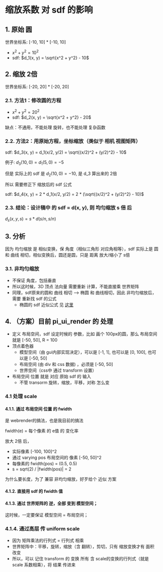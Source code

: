 # 缩放系数 对 sdf 的影响

## 1. 原始 圆

世界坐标系: [-10, 10] * [-10, 10]

+ $x^2 + y^2 = 10^2$
+ sdf: $d_1(x, y) = \sqrt{x^2 + y^2} - 10$

## 2. 缩放 2倍

世界坐标系: [-20, 20] * [-20, 20]

### 2.1. 方法1：修改圆的方程

+ $x^2 + y^2 = 20^2$
+ sdf: $d_2(x, y) = \sqrt{x^2 + y^2} - 20$

缺点：不通用，不能处理 旋转，也不能处理 复杂函数

### 2.2. 方法2：用原始方程，坐标缩放（类似于 相机 视图矩阵）

sdf: $d_3(x, y) = d_1(x/2, y/2) = \sqrt{(x/2)^2 + (y/2)^2} - 10$

例子: $d_3(10, 0) = d_1(5, 0) = -5$

但是 实际上的 sdf 是 $d_2(10, 0) = -10$, 是 d_3 算出来的 2倍

所以 需要修正下 缩放后的 sdf 公式

sdf: $d_4(x, y) = 2 * d_1(x/2, y/2) = 2 * (\sqrt{(x/2)^2 + (y/2)^2} - 10)$

### 2.3. 结论：设计稿中 的 sdf = d(x, y), 则 均匀缩放 s 倍 后

$d_s(x, y, s) = s * d(s/n, s/n)$

## 3. 分析

因为 均匀缩放 是 相似变换，保 角度（相似三角形 对应角相等），sdf 实际上是 圆 和 曲线 相切，相似变换后，圆还是圆，只是 距离 放大/缩小了 s倍

### 3.1. 非均匀缩放

+ 不保证 角度，包括垂直
+ 所以这时候，3D 顶点 法向量 需要重新 计算，不能直接乘 世界矩阵
+ 同理，sdf原来的圆和 曲线 相切 --> 椭圆 和 曲线相切，因此 非均匀缩放后，需要 重新找 sdf 的公式
    - 椭圆的 sdf 近似公式 见 [这里](https://github.com/moyy/e_documents/blob/main/cg/math/ellipse_sdf_approx.md)

## 4. （方案）目前 pi_ui_render 的 处理

+ 定义 布局空间，sdf 设定时候的 参数，比如 画个 100px的圆，那么 布局空间就是 [-50, 50], R = 100
+ 顶点着色器
  - 模型空间（由 gui内部实现决定），可以是 [-1, 1], 也可以是 [0, 100], 也可以是 [-50, 50]
  - 布局空间 (由 div 和 css 数据) ，必须是 [-50, 50]
  - 世界空间（css中 通过 transform 设置）
+ 布局空间 位置 就是 对应 原始 sdf 的 输入
  - 不管 transorm 旋转，缩放，平移，对称 怎么变

### 4.1 处理 scale

#### 4.1.1. 通过 布局空间 位置 的 fwidth

是 webrender的搞法，也是我目前的搞法

fwidth(e) = 每个像素 的 e值 的 变化率

放大 2倍 后，

+ 实际像素 [-100, 100]^2
+ 通过 varying pos 布局空间的 像素 [-50, 50]^2
+ 每像素的 fwidth(pos) = (0.5, 0.5)
+ s = sqrt(2) / |fwidth(pos)| = 2

为什么要长度，为了 兼容 非均匀缩放，好歹给个 近似 方案

#### 4.1.2. 直接用 sdf 的 fwidth 值

#### 4.1.3. 通过 世界矩阵的 逆，全部 变到 模型空间；

这时候，一定要保证 模型空间 = 布局空间；

### 4.1.4. 通过高层 传 uniform scale

+ 因为 矩阵乘法的行列式 = 行列式 相乘
+ 世界矩阵中：平移，旋转，缩放（含 翻转），剪切，只有 缩放变换才有 面积改变
+ 所以，可以 记住 transform 的 变换 所有 含 scale的变换的行列式（就是 scale 系数相乘），将 结果 传进来

 


